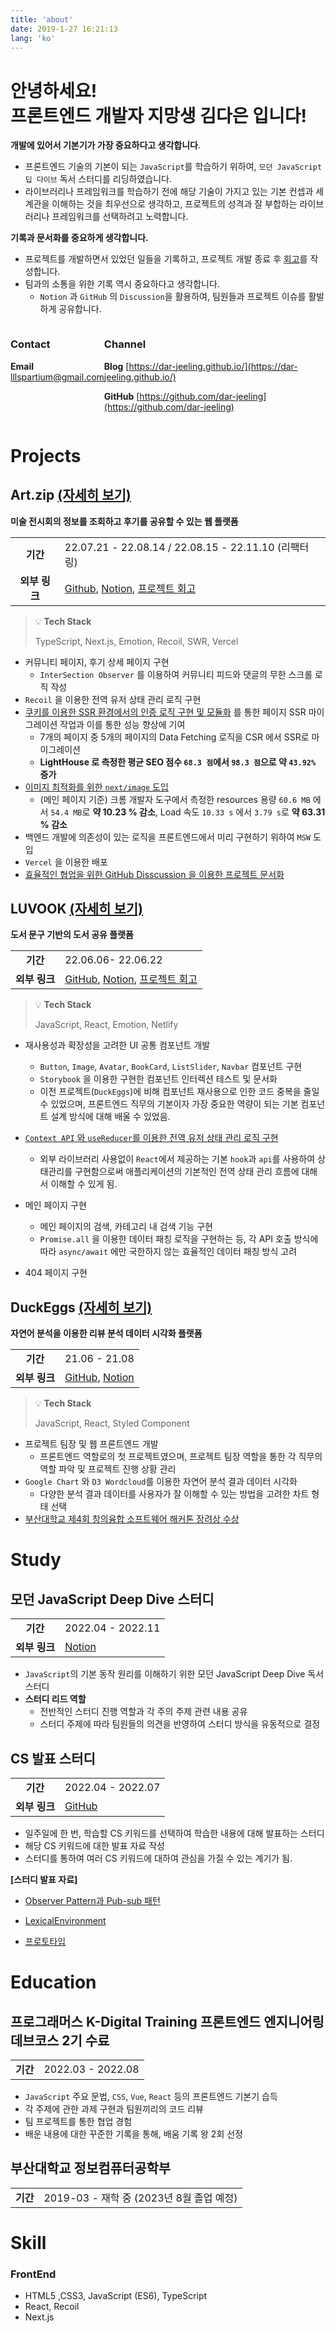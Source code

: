 ```yaml
---
title: 'about'
date: 2019-1-27 16:21:13
lang: 'ko'
---
```


# 안녕하세요!<br>프론트엔드 개발자 지망생 김다은 입니다!

**개발에 있어서 기본기가 가장 중요하다고 생각합니다**.

- 프론트엔드 기술의 기본이 되는 `JavaScript`를 학습하기 위하여, `모던 JavaScript 딥 다이브` 독서 스터디를 리딩하였습니다.
- 라이브러리나 프레임워크를 학습하기 전에 해당 기술이 가지고 있는 기본 컨셉과 세계관을 이해하는 것을 최우선으로 생각하고, 프로젝트의 성격과 잘 부합하는 라이브러리나 프레임워크를 선택하려고 노력합니다.

**기록과 문서화를 중요하게 생각합니다.**

- 프로젝트를 개발하면서 있었던 일들을 기록하고, 프로젝트 개발 종료 후 [회고](https://dar-jeeling.github.io/?category=%ED%9A%8C%EA%B3%A0)를 작성합니다.
- 팀과의 소통을 위한 기록 역시 중요하다고 생각합니다.
  - `Notion` 과 `GitHub` 의 `Discussion`을 활용하여, 팀원들과 프로젝트 이슈를 활발하게 공유합니다.

<div class="contact-and-channel" style="display:flex;justify-content:space-between">

<div class="contact">

### Contact

**Email** lllspartium@gmail.com

</div>

<div class="channel" >

### Channel

**Blog** [https://dar-jeeling.github.io/](https://dar-jeeling.github.io/)

**GitHub** [https://github.com/dar-jeeling](https://github.com/dar-jeeling)

</div>
</div>

# Projects

## Art.zip [(자세히 보기)](https://breakyourlimit.notion.site/Artzip-3b72e2396cbc4c74b15e9e6dba11dab6)

**미술 전시회의 정보를 조회하고 후기를 공유할 수 있는 웹 플랫폼**

|               |                                                                                                                                                                                                                                                                                              |
| :-----------: | -------------------------------------------------------------------------------------------------------------------------------------------------------------------------------------------------------------------------------------------------------------------------------------------- |
|   **기간**    | 22.07.21 - 22.08.14 / 22.08.15 - 22.11.10 (리팩터링)                                                                                                                                                                                                                                         |
| **외부 링크** | [Github](https://github.com/prgrms-web-devcourse/Team-BackFro-ArtZip-FE), [Notion](https://www.notion.so/BackFro-ArtZip-8db56ad1304e441e8abe0b7045207852), [프로젝트 회고](https://dar-jeeling.github.io/%ED%9A%8C%EA%B3%A0/artzip-%ED%94%84%EB%A1%9C%EC%A0%9D%ED%8A%B8-%ED%9A%8C%EA%B3%A0/) |

<aside>

> 💡 **Tech Stack**
>
> TypeScript, Next.js, Emotion, Recoil, SWR, Vercel

</aside>

- 커뮤니티 페이지, 후기 상세 페이지 구현
  - `InterSection Observer` 를 이용하여 커뮤니티 피드와 댓글의 무한 스크롤 로직 작성
- `Recoil` 을 이용한 전역 유저 상태 관리 로직 구현
- [쿠키를 이용한 SSR 환경에서의 인증 로직 구현 및 모듈화](https://dar-jeeling.github.io/Technical/Recoil%EA%B3%BC-Cookie%EB%A5%BC-%EC%9D%B4%EC%9A%A9%ED%95%9C-Nextjs%EC%9D%98-SSR-%ED%99%98%EA%B2%BD%EC%97%90%EC%84%9C-%EC%A0%84%EC%97%AD-%EC%9D%B8%EC%A6%9D-%EA%B4%80%EB%A6%AC%ED%95%98%EA%B8%B0-JWT-%ED%86%A0%ED%81%B0-%EC%83%88%EB%A1%9C-%EA%B3%A0%EC%B9%A8-%EC%9C%A0%EC%A7%80/) 를 통한 페이지 SSR 마이그레이션 작업과 이를 통한 성능 향상에 기여
  - 7개의 페이지 중 5개의 페이지의 Data Fetching 로직을 CSR 에서 SSR로 마이그레이션
  - **LightHouse 로 측정한 평균 SEO 점수 `68.3 점`에서 `98.3 점`으로 약 `43.92%` 증가**
- [이미지 최적화를 위한 `next/image` 도입](https://dar-jeeling.github.io/Technical/nextImage-%EC%A0%81%EC%9A%A9%EA%B8%B0/)
  - (메인 페이지 기준) 크롬 개발자 도구에서 측정한 resources 용량 `60.6 MB` 에서 `54.4 MB`로 **약 10.23 % 감소**, Load 속도 `10.33 s` 에서 `3.79 s`로 **약 63.31 % 감소**
- 백엔드 개발에 의존성이 있는 로직을 프론트엔드에서 미리 구현하기 위하여 `MSW` 도입
- `Vercel` 을 이용한 배포
- [효율적인 협업을 위한 GitHub Disscussion 을 이용한 프로젝트 문서화](https://github.com/prgrms-web-devcourse/Team-BackFro-ArtZip-FE/discussions)

## LUVOOK [(자세히 보기)](https://breakyourlimit.notion.site/LUVOOK-c96ff293d90c47f4a9880f487c2d5339)

**도서 문구 기반의 도서 공유 플랫폼**

|               |                                                                                                                                                                                                                                                                                         |
| :-----------: | --------------------------------------------------------------------------------------------------------------------------------------------------------------------------------------------------------------------------------------------------------------------------------------- |
|   **기간**    | 22.06.06- 22.06.22                                                                                                                                                                                                                                                                      |
| **외부 링크** | [GitHub](https://github.com/prgrms-fe-devcourse/FEDC2_LUVOOK_Jieun), [Notion](https://www.notion.so/f567b7542b3d4708be7827b91c74e4b6), [프로젝트 회고](https://dar-jeeling.github.io/%ED%9A%8C%EA%B3%A0/%ED%94%84%EB%A1%9C%EC%A0%9D%ED%8A%B8-%ED%9A%8C%EA%B3%A0-ALL-WE-NEED-IS-LUVOOK/) |

<aside>

> 💡 **Tech Stack**
>
> JavaScript, React, Emotion, Netlify

</aside>

- 재사용성과 확장성을 고려한 UI 공통 컴포넌트 개발

  - `Button`, `Image`, `Avatar`, `BookCard`, `ListSlider`, `Navbar` 컴포넌트 구현
  - `Storybook` 을 이용한 구현한 컴포넌트 인터렉션 테스트 및 문서화
  - 이전 프로젝트(`DuckEggs`)에 비해 컴포넌트 재사용으로 인한 코드 중복을 줄일 수 있었으며, 프론트엔드 직무의 기본이자 가장 중요한 역량이 되는 기본 컴포넌트 설계 방식에 대해 배울 수 있었음.

- [`Context API` 와 `useReducer`를 이용한 전역 유저 상태 관리 로직 구현](https://dar-jeeling.github.io/Project/220610-220612-%ED%94%84%EB%A1%9C%EC%A0%9D%ED%8A%B8-%EC%9D%BC%EC%A7%80-TIL/)

  - 외부 라이브러리 사용없이 `React`에서 제공하는 기본 `hook`과 `api`를 사용하여 상태관리를 구현함으로써 애플리케이션의 기본적인 전역 상태 관리 흐름에 대해서 이해할 수 있게 됨.

- 메인 페이지 구현
  - 메인 페이지의 검색, 카테고리 내 검색 기능 구현
  - `Promise.all` 을 이용한 데이터 패칭 로직을 구현하는 등, 각 API 호출 방식에 따라 `async/await` 에만 국한하지 않는 효율적인 데이터 패칭 방식 고려
- 404 페이지 구현

## DuckEggs [(자세히 보기)](https://www.notion.so/breakyourlimit/DuckEggs-114866f6943d4cb2a32e200792cb770e)

**자연어 분석을 이용한 리뷰 분석 데이터 시각화 플랫폼**

|               |                                                                                                                                     |
| :-----------: | ----------------------------------------------------------------------------------------------------------------------------------- |
|   **기간**    | 21.06 - 21.08                                                                                                                       |
| **외부 링크** | [GitHub](https://github.com/Hackathon-DuckEggs/PNU-DuckEggs), [Notion](https://www.notion.so/8-19-663785d02b5d4d3d9be230f60208c4dc) |

> 💡 **Tech Stack**
>
> JavaScript, React, Styled Component

- 프로젝트 팀장 및 웹 프론트엔드 개발
  - 프론트엔드 역할로의 첫 프로젝트였으며, 프로젝트 팀장 역할을 통한 각 직무의 역할 파악 및 프로젝트 진행 상황 관리
- `Google Chart` 와 `D3 Wordcloud`를 이용한 자연어 분석 결과 데이터 시각화
  - 다양한 분석 결과 데이터를 사용자가 잘 이해할 수 있는 방법을 고려한 차트 형태 선택
- [부산대학교 제4회 창의융합 소프트웨어 해커톤 장려상 수상](https://pnuswedu.org/04_hackathon/previous.php)

# Study

## 모던 JavaScript Deep Dive 스터디

|               |                                                                            |
| :-----------: | -------------------------------------------------------------------------- |
|   **기간**    | 2022.04 - 2022.11                                                          |
| **외부 링크** | [Notion](https://www.notion.so/Deep-Dive-cb93ad0db4f941b79fc31ae6a6ff645c) |

- `JavaScript`의 기본 동작 원리를 이해하기 위한 모던 JavaScript Deep Dive 독서 스터디
- **스터디 리드 역할**
  - 전반적인 스터디 진행 역할과 각 주의 주제 관련 내용 공유
  - 스터디 주제에 따라 팀원들의 의견을 반영하여 스터디 방식을 유동적으로 결정

## CS 발표 스터디

|               |                                                                      |
| :-----------: | -------------------------------------------------------------------- |
|   **기간**    | 2022.04 - 2022.07                                                    |
| **외부 링크** | [GitHub](https://github.com/prgrms-web-devcourse/FE-CSstudy-withlia) |

- 일주일에 한 번, 학습할 CS 키워드를 선택하여 학습한 내용에 대해 발표하는 스터디
- 해당 CS 키워드에 대한 발표 자료 작성
- 스터디를 통하여 여러 CS 키워드에 대하여 관심을 가질 수 있는 계기가 됨.

**[스터디 발표 자료]**

- [Observer Pattern과 Pub-sub 패턴](https://github.com/prgrms-web-devcourse/FE-CSstudy-withlia/blob/main/5%ED%9A%8C%EC%B0%A8/%EA%B9%80%EB%8B%A4%EC%9D%80-Observer%20Pattern%EA%B3%BC%20Pub-sub%20%ED%8C%A8%ED%84%B4.md)

- [LexicalEnvironment](https://github.com/prgrms-web-devcourse/FE-CSstudy-withlia/blob/main/3%ED%9A%8C%EC%B0%A8/%EA%B9%80%EB%8B%A4%EC%9D%80%20-%20Lexical%20Environment/LexicalEnvironment.md)

- [프로토타입](https://github.com/prgrms-web-devcourse/FE-CSstudy-withlia/blob/main/2%ED%9A%8C%EC%B0%A8/2%EC%A3%BC%EC%B0%A8-%ED%94%84%EB%A1%9C%ED%86%A0%ED%83%80%EC%9E%85_%EA%B9%80%EB%8B%A4%EC%9D%80.md)

# Education

## 프로그래머스 K-Digital Training 프론트엔드 엔지니어링 데브코스 2기 수료

|          |                   |
| :------: | ----------------- |
| **기간** | 2022.03 - 2022.08 |

- `JavaScript` 주요 문법, `CSS`, `Vue`, `React` 등의 프론트엔드 기본기 습득
- 각 주제에 관한 과제 구현과 팀원끼리의 코드 리뷰
- 팀 프로젝트를 통한 협업 경험
- 배운 내용에 대한 꾸준한 기록을 통해, 배움 기록 왕 2회 선정

## 부산대학교 정보컴퓨터공학부

|          |                                          |
| :------: | ---------------------------------------- |
| **기간** | 2019-03 - 재학 중 (2023년 8월 졸업 예정) |

# Skill

### FrontEnd

- HTML5 ,CSS3, JavaScript (ES6), TypeScript
- React, Recoil
- Next.js
